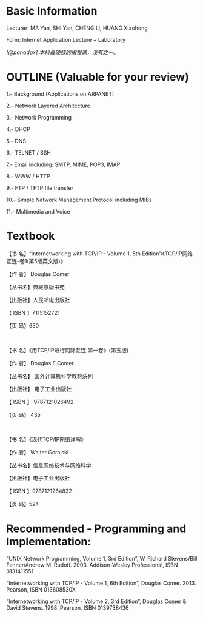 # Basic Information

Lecturer: MA Yan, SHI Yan, CHENG Li, HUANG Xiaohong 

Form: Internet Application Lecture + Laboratory 

*[@panadax] 本科最硬核的编程课，没有之一。*

# OUTLINE (Valuable for your review)

1.- Background (Applications on ARPANET) 

2.- Network Layered Architecture

3.- Network Programming 

4.- DHCP     

5.- DNS 

6.- TELNET / SSH

7.- Email including: SMTP, MIME, POP3, IMAP

8.- WWW / HTTP

9.- FTP / TFTP file transfer

10.- Simple Network Management Protocol including MIBs

11.- Multimedia and Voice 


# Textbook

【书   名】“Internetworking with TCP/IP - Volume 1, 5th Edition”/《TCP/IP网络互连-卷1(第5版英文版)》

【作   者】 Douglas Comer 

【丛书名】典藏原版书苑 

【出版社】人民邮电出版社

【 ISBN 】7115152721 

【页   码】650
  
<br />

【书   名】《用TCP/IP进行网际互连 第一卷》(第五版)

【作   者】 Douglas E.Comer 

【丛书名】 国外计算机科学教材系列 

【出版社】 电子工业出版社 

【 ISBN 】 9787121026492 

【页   码】 435
  
<br />

【书   名】《现代TCP/IP网络详解》

【作   者】 Walter Goralski 

【丛书名】信息网络技术与网络科学 

【出版社】电子工业出版社 

【 ISBN 】9787121264832 

【页   码】524


# Recommended - Programming and Implementation: 

“UNIX Network Programming, Volume 1, 3rd Edition”, W. Richard Stevens/Bill Fenner/Andrew M. Rudoff. 2003. Addison-Wesley Professional, ISBN 0131411551 

“Internetworking with TCP/IP - Volume 1, 6th Edition”, Douglas Comer. 2013. Pearson, ISBN 013608530X 

“Internetworking with TCP/IP - Volume 2, 3rd Edition”, Douglas Comer & David Stevens. 1998. Pearson, ISBN 0139738436

